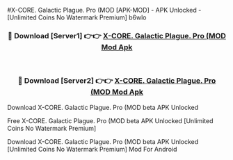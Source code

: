 #X-CORE. Galactic Plague. Pro (MOD [APK-MOD] - APK Unlocked - [Unlimited Coins No Watermark Premium] b6wlo



<div align="center">

<h3>🔴 Download [Server1] 👉👉 <a href="https://momento.my/?title=X-CORE._Galactic_Plague._Pro_(MOD">X-CORE. Galactic Plague. Pro (MOD Mod Apk</a></h3><br>

<h3>🔴 Download [Server2] 👉👉 <a href="https://momento.my/?title=X-CORE._Galactic_Plague._Pro_(MOD">X-CORE. Galactic Plague. Pro (MOD Mod Apk</a></h3>
</div>



Download X-CORE. Galactic Plague. Pro (MOD beta APK Unlocked

Free X-CORE. Galactic Plague. Pro (MOD beta APK Unlocked [Unlimited Coins No Watermark Premium]

Download X-CORE. Galactic Plague. Pro (MOD beta APK Unlocked [Unlimited Coins No Watermark Premium] Mod For Android
